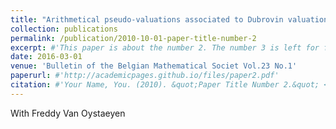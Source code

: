 ```yaml
---
title: "Arithmetical pseudo-valuations associated to Dubrovin valuation rings and prime divisors of bounded Krull orders"
collection: publications
permalink: /publication/2010-10-01-paper-title-number-2
excerpt: #'This paper is about the number 2. The number 3 is left for future work.'
date: 2016-03-01
venue: 'Bulletin of the Belgian Mathematical Societ Vol.23 No.1'
paperurl: #'http://academicpages.github.io/files/paper2.pdf'
citation: #'Your Name, You. (2010). &quot;Paper Title Number 2.&quot; <i>Journal 1</i>. 1(2).'
---
```

With Freddy Van Oystaeyen
